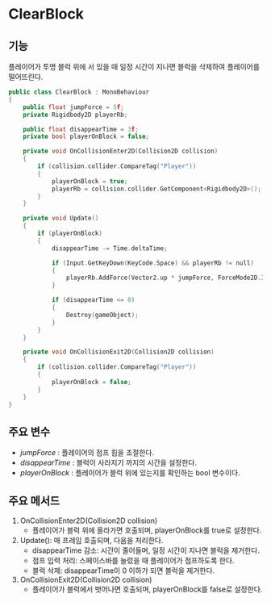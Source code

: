# ClearBlock
## 기능
플레이어가 투명 블럭 위에 서 있을 때 일정 시간이 지나면 블럭을 삭제하여 플레이어를 떨어뜨린다.

```C++
public class ClearBlock : MonoBehaviour
{
    public float jumpForce = 5f;
    private Rigidbody2D playerRb;

    public float disappearTime = 3f;
    private bool playerOnBlock = false;

    private void OnCollisionEnter2D(Collision2D collision)
    {
        if (collision.collider.CompareTag("Player"))
        {
            playerOnBlock = true;
            playerRb = collision.collider.GetComponent<Rigidbody2D>(); 
        }
    }

    private void Update()
    {
        if (playerOnBlock)
        {
            disappearTime -= Time.deltaTime;

            if (Input.GetKeyDown(KeyCode.Space) && playerRb != null)
            {
                playerRb.AddForce(Vector2.up * jumpForce, ForceMode2D.Impulse);
            }

            if (disappearTime <= 0)
            {
                Destroy(gameObject);
            }
        }
    }

    private void OnCollisionExit2D(Collision2D collision)
    {
        if (collision.collider.CompareTag("Player"))
        {
            playerOnBlock = false;
        }
    }
}
```

## 주요 변수
- *jumpForce* : 플레이어의 점프 힘을 조절한다.
- *disappearTime* : 블럭이 사라지기 까지의 시간을 설정한다.
- *playerOnBlock* : 플레이어가 블럭 위에 있는지를 확인하는 bool 변수이다.
  
## 주요 메서드
1. OnCollisionEnter2D(Collision2D collision)
   - 플레이어가 블럭 위에 올라가면 호출되며, playerOnBlock를 true로 설정한다.
2. Update(): 매 프레임 호출되며, 다음을 처리한다.
   - disappearTime 감소: 시간이 줄어들며, 일정 시간이 지나면 블럭을 제거한다.
   - 점프 입력 처리: 스페이스바를 눌렀을 때 플레이어가 점프하도록 한다.
   - 블럭 삭제: disappearTime이 0 이하가 되면 블럭을 제거한다.
3. OnCollisionExit2D(Collision2D collision)
   - 플레이어가 블럭에서 벗어나면 호출되며, playerOnBlock를 false로 설정한다.
